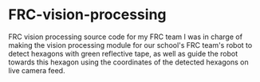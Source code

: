 # FRC-vision-processing
FRC vision processing source code for my FRC team
I was in charge of making the vision processing module for our school's FRC team's robot to detect hexagons with green reflective tape, as well as
guide the robot towards this hexagon using the coordinates of the detected hexagons on live camera feed. 
